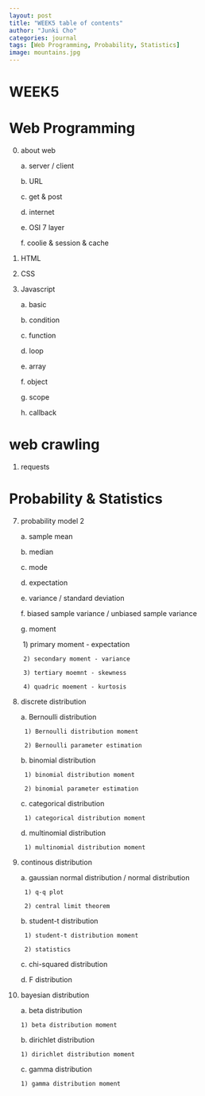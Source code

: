 ```yaml
---
layout: post
title: "WEEK5 table of contents"
author: "Junki Cho"
categories: journal
tags: [Web Programming, Probability, Statistics]
image: mountains.jpg
---
```

# WEEK5

# Web Programming

0. about web

    a. server / client

    b. URL

    c. get & post

    d. internet

    e. OSI 7 layer

    f. coolie & session & cache

1. HTML

2. CSS

3. Javascript

    a. basic

    b. condition

    c. function

    d. loop

    e. array

    f. object

    g. scope

    h. callback

# web crawling

1. requests

# Probability & Statistics

7. probability model 2

    a. sample mean

    b. median

    c. mode

    d. expectation

    e. variance / standard deviation

    f. biased sample variance / unbiased sample variance

    g. moment

        1) primary moment - expectation

        2) secondary moment - variance

        3) tertiary moemnt - skewness

        4) quadric moement - kurtosis

8. discrete distribution

    a. Bernoulli distribution

        1) Bernoulli distribution moment

        2) Bernoulli parameter estimation

    b. binomial distribution

        1) binomial distribution moment

        2) binomial parameter estimation

    c. categorical distribution

        1) categorical distribution moment

    d. multinomial distribution

        1) multinomial distribution moment

9. continous distribution

    a. gaussian normal distribution / normal distribution

        1) q-q plot

        2) central limit theorem

    b. student-t distribution

        1) student-t distribution moment

        2) statistics

    c. chi-squared distribution

    d. F distribution

10. bayesian distribution

    a. beta distribution

        1) beta distribution moment

    b. dirichlet distribution

        1) dirichlet distribution moment

    c. gamma distribution

        1) gamma distribution moment
